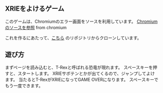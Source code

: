 ## XRIEをよけるゲーム

このゲームは、Chromiumのエラー画面をソースを利用しています。 [Chromiumのソースを参照](https://cs.chromium.org/chromium/src/components/neterror/resources/offline.js?q=t-rex+package:%5Echromium$&dr=C&l=7) from chromium


これを作るにあたって、[こちら](http://wayou.github.io/t-rex-runner/) のリポジトリからクローンしています。

## 遊び方

まずページを読み込むと、T-Rexと呼ばれる恐竜が現れます。
スペースキーを押すと、スタートします。
XRIEサボテンとかが出てくるので、ジャンプしてよけます。
当たるとT-RexがXRIEになってGAME OVERになります。
スペースキーでもう一度できます。


